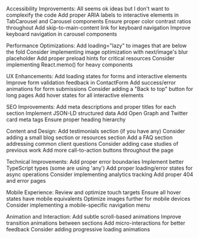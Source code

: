 Accessibility Improvements: All seems ok ideas but I don't want to complexify the code
Add proper ARIA labels to interactive elements in TabCarousel and Carousel components
Ensure proper color contrast ratios throughout
Add skip-to-main-content link for keyboard navigation
Improve keyboard navigation in carousel components

Performance Optimizations:
Add loading="lazy" to images that are below the fold
Consider implementing image optimization with next/image's blur placeholder
Add proper preload hints for critical resources
Consider implementing React.memo() for heavy components

UX Enhancements:
Add loading states for forms and interactive elements
Improve form validation feedback in ContactForm
Add success/error animations for form submissions
Consider adding a "Back to top" button for long pages
Add hover states for all interactive elements

SEO Improvements:
Add meta descriptions and proper titles for each section
Implement JSON-LD structured data
Add Open Graph and Twitter card meta tags
Ensure proper heading hierarchy

Content and Design:
Add testimonials section (if you have any)
Consider adding a small blog section or resources section
Add a FAQ section addressing common client questions
Consider adding case studies of previous work
Add more call-to-action buttons throughout the page

Technical Improvements:
Add proper error boundaries
Implement better TypeScript types (some are using 'any')
Add proper loading/error states for async operations
Consider implementing analytics tracking
Add proper 404 and error pages

Mobile Experience:
Review and optimize touch targets
Ensure all hover states have mobile equivalents
Optimize images further for mobile devices
Consider implementing a mobile-specific navigation menu

Animation and Interaction:
Add subtle scroll-based animations
Improve transition animations between sections
Add micro-interactions for better feedback
Consider adding progressive loading animations
